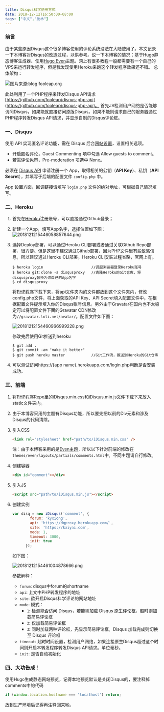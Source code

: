 ```yaml
---
title: Disqus科学使用方式
date: 2018-12-12T16:50:00+08:00
tags: ["中文","技术"]
---
```


### 前言

由于某些原因Disqus这个很多博客使用的评论系统没法在大陆使用了。本文记录一下本博客对Disqus的改造过程，以供参考。说一下本博客的情况：基于Hugo静态博客生成器、使用[Hugo Even](https://github.com/olOwOlo/hugo-theme-even)主题。网上有很多教程一般都需要有一个自己的VPS来运行转发程序，但是我发现使用Heroku来跑这个转发程序效果还不错。
总体架构：

![图片来源:blog.fooleap.org](https://lib.azfs.com.cn/20181212154460512397630.png-l)

此处利用了一个PHP程序来转发Disqus API请求 [https://github.com/fooleap/disqus-php-api](https://github.com/fooleap/disqus-php-api)。
首先JS检测用户网络是否能够访问Disqus，如果能就直接访问原版Disqus。如果不能则请求自己的服务器通过PHP程序转发Disqus API请求，并显示自制的Disqus评论框。

### 一、Disqus

使用 API 实现匿名评论功能，需在 Disqus 后台[网站设置](https://disqus.com/admin/settings/community/)，设置相关选项。
* 开启匿名评论，Guest Commenting 项中勾选 Allow guests to comment。
* 若需评论免审，Pre-moderation 项选中 None。


必须在 [Disqus API](https://disqus.com/api/applications/) 申请注册一个 App，取得相关的公钥（**API Key**）、私钥（**API Secret**），并填写于后端的配置文件 `config.php` 中。

App 设置方面，回调链接请填写 `login.php` 文件的绝对地址，可根据自己情况填写。

### 二、Heroku

1. 首先在[Heroku](https://heroku.com)注册账号，可以直接通过Github登录；
2. 新建一个App，填写App名字，选择位置如下图：
![2018121215446058857644.png](https://lib.azfs.com.cn/2018121215446058857644.png-l)
3. 选择Deploy部署，可以通过Heroku CLI部署或者通过关联Github Repo部署，很方便。但是这里不建议通过Github部署，因为PHP文件里有些敏感信息，所以建议通过Heroku CLI部署。Heroku CLI安装过程省略，官网上有。

    ```shell
    $ heroku login                      //调起浏览器登录Heroku账号
    $ heroku git:clone -a disqusproxy   //克隆Heroku的Git仓库，将disqusproxy替换为你自己的App名字
    $ cd disqusproxy
    ```
    
    将[PHP程序](https://github.com/fooleap/disqus-php-api)下载下来，将api文件夹内的文件都放到这个文件夹内，修改config.php文件，将上面获取的API Key、API Secret填入配置文件中，在根据配置文件提示填入你的Disqus账号信息。另外由于Gravatar在国内也不太稳定可以将配置文件下面的Gravatar CDN修改为`//gravatar.loli.net/avatar/`，配置文件如下图：

    ![20181212154460966999228.png](https://lib.azfs.com.cn/20181212154460966999228.png-l)

    修改完后使用Git推送到heroku
    
    ```shell
    $ git add .     
    $ git commit -am "make it better"
    $ git push heroku master            //Git工作流，推送到Heroku的Git仓库
    ```
4. 可以测试访问https://{app name}.herokuapp.com/login.php判断是否安装成功。


### 三、前端

1. 将[PHP程序](https://github.com/fooleap/disqus-php-api)Repo里的iDisqus.min.css和iDisqus.min.js文件下载下来放入static文件夹内。
2. 由于本博客采用的主题有Disqus功能，所以要先把以前的Div元素和涉及Disqus的代码清除。
3. 引入CSS

    ```html
    <link rel="stylesheet" href="path/to/iDisqus.min.css" />
    ```

    注：由于本博客采用的是[Even主题](https://github.com/olOwOlo/hugo-theme-even)，所以以下针对前端的修改在`themes/even/layouts/partials/comments.html`中，不同主题请自行修改。

4. 创建容器

    ```html
    <div id="comment"></div>
    ```

5. 引入JS

    ```html
    <script src="path/to/iDisqus.min.js"></script>
    ```

6. 创建实例

    ```javascript
    var disq = new iDisqus('comment', {
            forum: 'kyxiong',
            api: 'https://dqproxy.herokuapp.com/',
            site: 'https://kaiyai.com',
            mode: 1,
            timeout: 3000,
            init: true
          });
    ```

    如下图：

    ![20181212154461004878666.png](https://lib.azfs.com.cn/20181212154461004878666.png-l)

    参数解释：

    - `forum`: disqus中forum的shortname
    - `api`: 上文中PHP转发程序的地址
    - `site`: 欲开启Disqus科学评论的网站地址
    - `mode`: 模式：
        - `1`: 检测能否访问 Disqus，若能则加载 Disqus 原生评论框，超时则加载简易评论框
        - `2`: 仅加载简易评论框
        - `3`: 同时加载两种评论框，先显示简易评论框，Disqus 加载完成则切换至 Disqus 评论框
    - `timeout`: 超时时间设置，检测用户网络，如果连接原生Disqus超过这个时间则开启本转发程序转发Disqus API请求。单位毫秒。
    - `init`: 是否自动初始化

### 四、大功告成！

使用Hugo生成静态网站预览，记得本地预览默认是关闭Disqus的，要注释掉comments中的代码

```javascript
if (window.location.hostname === 'localhost') return;
```

放到生产环境后记得再注释回来哟。


    

